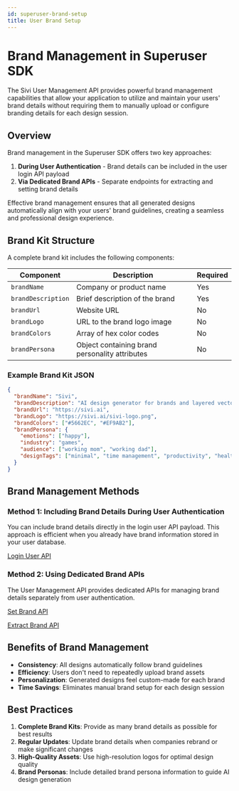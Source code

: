 ```yaml
---
id: superuser-brand-setup
title: User Brand Setup
---
```


# Brand Management in Superuser SDK

The Sivi User Management API provides powerful brand management capabilities that allow your application to utilize and maintain your users' brand details without requiring them to manually upload or configure branding details for each design session.

## Overview

Brand management in the Superuser SDK offers two key approaches:

1. **During User Authentication** - Brand details can be included in the user login API payload
2. **Via Dedicated Brand APIs** - Separate endpoints for extracting and setting brand details

Effective brand management ensures that all generated designs automatically align with your users' brand guidelines, creating a seamless and professional design experience.

## Brand Kit Structure

A complete brand kit includes the following components:

| Component | Description | Required |
|-----------|-------------|----------|
| `brandName` | Company or product name | Yes |
| `brandDescription` | Brief description of the brand | Yes |
| `brandUrl` | Website URL | No |
| `brandLogo` | URL to the brand logo image | No |
| `brandColors` | Array of hex color codes | No |
| `brandPersona` | Object containing brand personality attributes | No |

### Example Brand Kit JSON

```json
{
  "brandName": "Sivi",
  "brandDescription": "AI design generator for brands and layered vector based design generation",
  "brandUrl": "https://sivi.ai",
  "brandLogo": "https://sivi.ai/sivi-logo.png",
  "brandColors": ["#5662EC", "#EF9AB2"],
  "brandPersona": {
    "emotions": ["happy"],
    "industry": "games",
    "audience": ["working mom", "working dad"],
    "designTags": ["minimal", "time management", "productivity", "health"],
  }
}
```

## Brand Management Methods

### Method 1: Including Brand Details During User Authentication

You can include brand details directly in the login user API payload. This approach is efficient when you already have brand information stored in your user database.

[Login User API](../../sivi-api/user-management-api/login-user)

### Method 2: Using Dedicated Brand APIs

The User Management API provides dedicated APIs for managing brand details separately from user authentication. 

[Set Brand API](../../sivi-api/user-management-api/set-brand)

[Extract Brand API](../../sivi-api/user-management-api/extract-brand)

## Benefits of Brand Management

- **Consistency**: All designs automatically follow brand guidelines
- **Efficiency**: Users don't need to repeatedly upload brand assets
- **Personalization**: Generated designs feel custom-made for each brand
- **Time Savings**: Eliminates manual brand setup for each design session

## Best Practices

1. **Complete Brand Kits**: Provide as many brand details as possible for best results
2. **Regular Updates**: Update brand details when companies rebrand or make significant changes
3. **High-Quality Assets**: Use high-resolution logos for optimal design quality
4. **Brand Personas**: Include detailed brand persona information to guide AI design generation